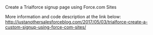 Create a Trialforce signup page using Force.com Sites

More information and code description at the link below:
http://justanothersalesforceblog.com/2017/05/03/trialforce-create-a-custom-signup-using-force-com-sites/
